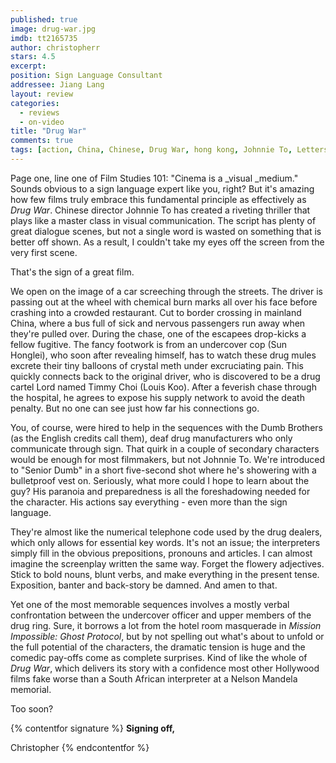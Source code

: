 ```yaml
---
published: true
image: drug-war.jpg
imdb: tt2165735
author: christopherr 
stars: 4.5
excerpt: 
position: Sign Language Consultant
addressee: Jiang Lang
layout: review
categories: 
  - reviews
  - on-video
title: "Drug War"
comments: true
tags: [action, China, Chinese, Drug War, hong kong, Johnnie To, Letters, netflix]
---
```


Page one, line one of Film Studies 101: "Cinema is a _visual _medium." Sounds obvious to a sign language expert like you, right? But it's amazing how few films truly embrace this fundamental principle as effectively as _Drug War_. Chinese director Johnnie To has created a riveting thriller that plays like a master class in visual communication. The script has plenty of great dialogue scenes, but not a single word is wasted on something that is better off shown. As a result, I couldn't take my eyes off the screen from the very first scene.

That's the sign of a great film.

We open on the image of a car screeching through the streets. The driver is passing out at the wheel with chemical burn marks all over his face before crashing into a crowded restaurant. Cut to border crossing in mainland China, where a bus full of sick and nervous passengers run away when they're pulled over. During the chase, one of the escapees drop-kicks a fellow fugitive. The fancy footwork is from an undercover cop (Sun Honglei), who soon after revealing himself, has to watch these drug mules excrete their tiny balloons of crystal meth under excruciating pain. This quickly connects back to the original driver, who is discovered to be a drug cartel Lord named Timmy Choi (Louis Koo). After a feverish chase through the hospital, he agrees to expose his supply network to avoid the death penalty.  But no one can see just how far his connections go.

You, of course, were hired to help in the sequences with the Dumb Brothers (as the English credits call them), deaf drug manufacturers who only communicate through sign. That quirk in a couple of secondary characters would be enough for most filmmakers, but not Johnnie To. We're introduced to "Senior Dumb" in a short five-second shot where he's showering with a bulletproof vest on. Seriously, what more could I hope to learn about the guy? His paranoia and preparedness is all the foreshadowing needed for the character. His actions say everything - even more than the sign language.

They're almost like the numerical telephone code used by the drug dealers, which only allows for essential key words. It's not an issue; the interpreters simply fill in the obvious prepositions, pronouns and articles. I can almost imagine the screenplay written the same way. Forget the flowery adjectives. Stick to bold nouns, blunt verbs, and make everything in the present tense. Exposition, banter and back-story be damned. And amen to that.

Yet one of the most memorable sequences involves a mostly verbal confrontation between the undercover officer and upper members of the drug ring. Sure, it borrows a lot from the hotel room masquerade in _Mission Impossible: Ghost Protocol_, but by not spelling out what's about to unfold or the full potential of the characters, the dramatic tension is huge and the comedic pay-offs come as complete surprises. Kind of like the whole of _Drug War_, which delivers its story with a confidence most other Hollywood films fake worse than a South African interpreter at a Nelson Mandela memorial.

Too soon?

{% contentfor signature %}
**Signing off,**

Christopher
{% endcontentfor %}
